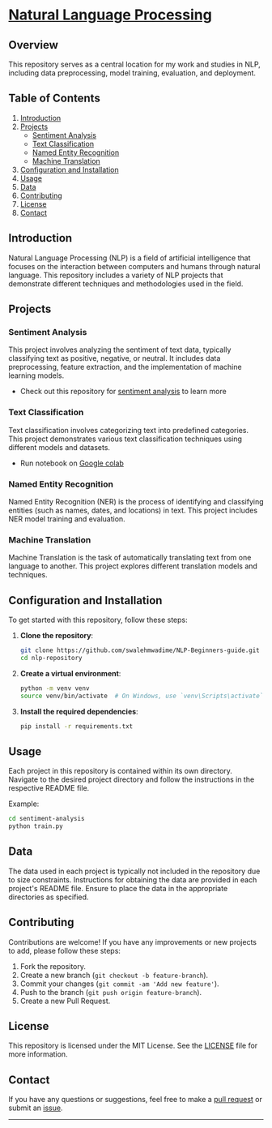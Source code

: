 <h1><u><b>Natural Language Processing </b></u></h1>


## Overview
This repository serves as a central location for my work and studies in NLP, including data preprocessing, model training, evaluation, and deployment.

## Table of Contents
1. [Introduction](#introduction)
2. [Projects](#projects)
    - [Sentiment Analysis](#sentiment-analysis)
    - [Text Classification](#text-classification)
    - [Named Entity Recognition](#named-entity-recognition)
    - [Machine Translation](#machine-translation)
3. [Configuration and Installation](#setup-and-installation)
4. [Usage](#usage)
5. [Data](#data)
6. [Contributing](#contributing)
7. [License](#license)
8. [Contact](#contact)

## Introduction
Natural Language Processing (NLP) is a field of artificial intelligence that focuses on the interaction between computers and humans through natural language. This repository includes a variety of NLP projects that demonstrate different techniques and methodologies used in the field.

## Projects
### Sentiment Analysis
This project involves analyzing the sentiment of text data, typically classifying text as positive, negative, or neutral. It includes data preprocessing, feature extraction, and the implementation of machine learning models.
- Check out this repository for [sentiment analysis](https://github.com/swalehmwadime/British-Airways-Ds) to learn more

### Text Classification
Text classification involves categorizing text into predefined categories. This project demonstrates various text classification techniques using different models and datasets.
- Run notebook on [Google colab](https://colab.research.google.com/drive/1Pz_FwYLuwkwJho-swH0o8M60nYhYMFx1) 


### Named Entity Recognition
Named Entity Recognition (NER) is the process of identifying and classifying entities (such as names, dates, and locations) in text. This project includes NER model training and evaluation.

### Machine Translation
Machine Translation is the task of automatically translating text from one language to another. This project explores different translation models and techniques.

## Configuration and Installation
To get started with this repository, follow these steps:

1. **Clone the repository**:
    ```bash
    git clone https://github.com/swalehmwadime/NLP-Beginners-guide.git
    cd nlp-repository
    ```

2. **Create a virtual environment**:
    ```bash
    python -m venv venv
    source venv/bin/activate  # On Windows, use `venv\Scripts\activate`
    ```

3. **Install the required dependencies**:
    ```bash
    pip install -r requirements.txt
    ```

## Usage
Each project in this repository is contained within its own directory. Navigate to the desired project directory and follow the instructions in the respective README file.

Example:
```bash
cd sentiment-analysis
python train.py
```

## Data
The data used in each project is typically not included in the repository due to size constraints. Instructions for obtaining the data are provided in each project's README file. Ensure to place the data in the appropriate directories as specified.

## Contributing
Contributions are welcome! If you have any improvements or new projects to add, please follow these steps:

1. Fork the repository.
2. Create a new branch (`git checkout -b feature-branch`).
3. Commit your changes (`git commit -am 'Add new feature'`).
4. Push to the branch (`git push origin feature-branch`).
5. Create a new Pull Request.

## License
This repository is licensed under the MIT License. See the [LICENSE](https://github.com/swalehmwadime/NLP-Beginners-guide?tab=MIT-1-ov-file) file for more information.

## Contact
If you have any questions or suggestions, feel free to make a [pull request](https://github.com/swalehmwadime/NLP-Beginners-guide/pulls) or submit an [issue](https://github.com/swalehmwadime/NLP-Beginners-guide/issues).

---

